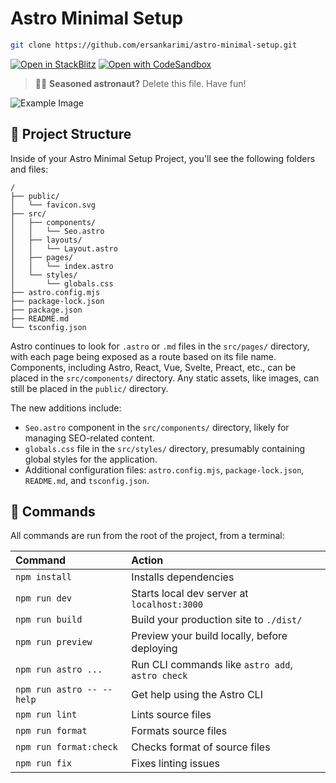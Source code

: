 # Astro Minimal Setup

```sh
git clone https://github.com/ersankarimi/astro-minimal-setup.git
```

[![Open in StackBlitz](https://developer.stackblitz.com/img/open_in_stackblitz.svg)](https://stackblitz.com/github/ersankarimi/astro-minimal-setup/tree/main)
[![Open with CodeSandbox](https://codesandbox.io/static/img/play-codesandbox.svg)](https://codesandbox.io/s/github/ersankarimi/astro-minimal-setup/tree/main)

> 🧑‍🚀 **Seasoned astronaut?** Delete this file. Have fun!

![Example Image](https://example.com)

## 🚀 Project Structure

Inside of your Astro Minimal Setup Project, you'll see the following folders and files:

```text
/
├── public/
│   └── favicon.svg
├── src/
│   ├── components/
│   │   └── Seo.astro
│   ├── layouts/
│   │   └── Layout.astro
│   ├── pages/
│   │   └── index.astro
│   └── styles/
│       └── globals.css
├── astro.config.mjs
├── package-lock.json
├── package.json
├── README.md
└── tsconfig.json
```

Astro continues to look for `.astro` or `.md` files in the `src/pages/` directory, with each page being exposed as a route based on its file name. Components, including Astro, React, Vue, Svelte, Preact, etc., can be placed in the `src/components/` directory. Any static assets, like images, can still be placed in the `public/` directory.

The new additions include:

- `Seo.astro` component in the `src/components/` directory, likely for managing SEO-related content.
- `globals.css` file in the `src/styles/` directory, presumably containing global styles for the application.
- Additional configuration files: `astro.config.mjs`, `package-lock.json`, `README.md`, and `tsconfig.json`.

## 🧞 Commands

All commands are run from the root of the project, from a terminal:

| Command                   | Action                                           |
| :------------------------ | :----------------------------------------------- |
| `npm install`             | Installs dependencies                            |
| `npm run dev`             | Starts local dev server at `localhost:3000`      |
| `npm run build`           | Build your production site to `./dist/`          |
| `npm run preview`         | Preview your build locally, before deploying     |
| `npm run astro ...`       | Run CLI commands like `astro add`, `astro check` |
| `npm run astro -- --help` | Get help using the Astro CLI                     |
| `npm run lint`            | Lints source files                               |
| `npm run format`          | Formats source files                             |
| `npm run format:check`    | Checks format of source files                    |
| `npm run fix`             | Fixes linting issues                             |
